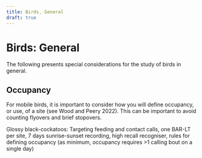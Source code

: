```yaml
---
title: Birds, General
draft: true
---
```

# Birds: General
The following presents special considerations for the study of birds in general.

## Occupancy
For mobile birds, it is important to consider how you will define occupancy, or use, of a site (see Wood and Peery 2022). This can be important to avoid counting flyovers and brief stopovers.  

Glossy black-cockatoos: Targeting feeding and contact calls, one BAR-LT per site, 7 days sunrise-sunset recording, high recall recogniser, rules for defining occupancy (as minimum, occupancy requires >1 calling bout on a single day) 
